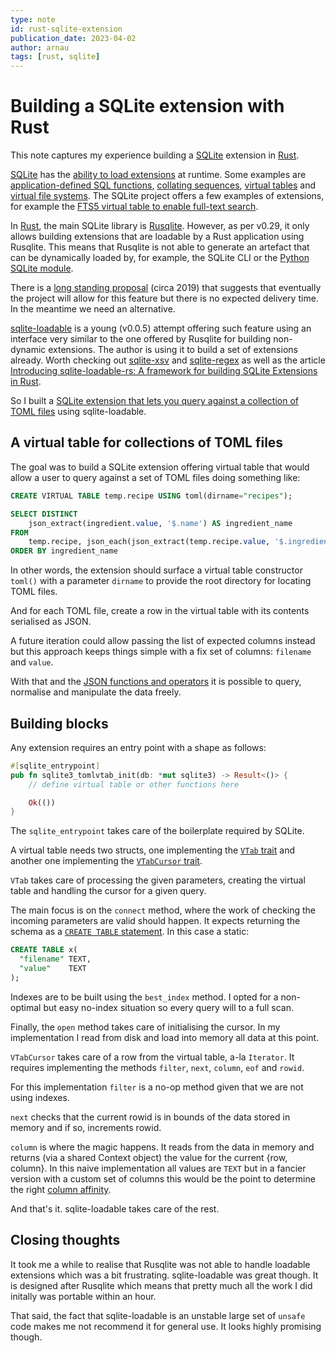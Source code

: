 ```yaml
---
type: note
id: rust-sqlite-extension
publication_date: 2023-04-02
author: arnau
tags: [rust, sqlite]
---
```

# Building a SQLite extension with Rust

This note captures my experience building a [SQLite] extension in [Rust].

[Rust]: https://www.rust-lang.org/
[SQLite]: https://sqlite.org/

<!-- body -->

[SQLite](https://sqlite.org/) has the [ability to load extensions](https://sqlite.org/loadext.html) at runtime. Some examples are [application-defined SQL functions](https://sqlite.org/appfunc.html), [collating sequences](https://sqlite.org/datatype3.html#collation), [virtual tables](https://sqlite.org/vtab.html) and  [virtual file systems](https://sqlite.org/vfs.html). The SQLite project offers a few examples of extensions, for example the [FTS5 virtual table to enable full-text search](https://sqlite.org/fts5.html).

In [Rust](https://www.rust-lang.org/), the main SQLite library is [Rusqlite](https://crates.io/crates/rusqlite). However, as per v0.29, it only allows building extensions that are loadable by a Rust application using Rusqlite. This means that Rusqlite is not able to generate an artefact that can be dynamically loaded by, for example, the SQLite CLI or the [Python SQLite module](https://docs.python.org/3/library/sqlite3.html).

There is a [long standing proposal](https://github.com/rusqlite/rusqlite/pull/910) (circa 2019) that suggests that eventually the project will allow for this feature but there is no expected delivery time. In the meantime we need an alternative.

[sqlite-loadable](https://github.com/asg017/sqlite-loadable-rs) is a young (v0.0.5) attempt offering such feature using an interface very similar to the one offered by Rusqlite for building non-dynamic extensions. The author is using it to build a set of extensions already. Worth checking out [sqlite-xsv](https://github.com/asg017/sqlite-xsv) and [sqlite-regex](https://github.com/asg017/sqlite-regex) as well as the article [Introducing sqlite-loadable-rs: A framework for building SQLite Extensions in Rust](https://observablehq.com/@asg017/introducing-sqlite-loadable-rs).

So I built a [SQLite extension that lets you query against a collection of TOML files](https://github.com/arnau/sqlite-toml-vtab) using sqlite-loadable.

## A virtual table for collections of TOML files

The goal was to build a SQLite extension offering virtual table that would allow a user to query against a set of TOML files doing something like:

```sql
CREATE VIRTUAL TABLE temp.recipe USING toml(dirname="recipes");

SELECT DISTINCT
    json_extract(ingredient.value, '$.name') AS ingredient_name
FROM
    temp.recipe, json_each(json_extract(temp.recipe.value, '$.ingredients')) AS ingredient
ORDER BY ingredient_name
```

In other words, the extension should surface a virtual table constructor `toml()` with a parameter `dirname` to provide the root directory for locating TOML files.

And for each TOML file, create a row in the virtual table with its contents serialised as JSON.

A future iteration could allow passing the list of expected columns instead but this approach keeps things simple with a fix set of columns: `filename` and `value`.

With that and the [JSON functions and operators](https://www.sqlite.org/json1.html) it is possible to query, normalise and manipulate the data freely.

## Building blocks

Any extension requires an entry point with a shape as follows:

```rust
#[sqlite_entrypoint]
pub fn sqlite3_tomlvtab_init(db: *mut sqlite3) -> Result<()> {
    // define virtual table or other functions here

    Ok(())
}
```
The `sqlite_entrypoint` takes care of the boilerplate required by SQLite.

A virtual table needs two structs, one implementing the [`VTab` trait](https://docs.rs/sqlite-loadable/latest/sqlite_loadable/table/trait.VTab.html) and another one implementing the [`VTabCursor` trait](https://docs.rs/sqlite-loadable/latest/sqlite_loadable/table/trait.VTabCursor.html).

`VTab` takes care of processing the given parameters, creating the virtual table and handling the cursor for a given query.

The main focus is on the `connect` method, where the work of checking the incoming parameters are valid should happen. It expects returning the schema as a [`CREATE TABLE` statement](https://www.sqlite.org/lang_createtable.html). In this case a static:

```sql
CREATE TABLE x(
  "filename" TEXT,
  "value"    TEXT
);
```

Indexes are to be built using the `best_index` method. I opted for a non-optimal but easy no-index situation so every query will to a full scan.

Finally, the `open` method takes care of initialising the cursor. In my implementation I read from disk and load into memory all data at this point.

`VTabCursor` takes care of a row from the virtual table, a-la `Iterator`. It requires implementing the methods `filter`, `next`, `column`, `eof` and `rowid`.

For this implementation `filter` is a no-op method given that we are not using indexes.

`next` checks that the current rowid is in bounds of the data stored in memory and if so, increments rowid.

`column` is where the magic happens. It reads from the data in memory and returns (via a shared Context object) the value for the current {row, column}. In this naive implementation all values are `TEXT` but in a fancier version with a custom set of columns this would be the point to determine the right [column affinity](https://www.sqlite.org/datatype3.html#determination_of_column_affinity).

And that's it. sqlite-loadable takes care of the rest.

## Closing thoughts

It took me a while to realise that Rusqlite was not able to handle loadable extensions which was a bit frustrating. sqlite-loadable was great though. It is designed after Rusqlite which means that pretty much all the work I did initally was portable within an hour.

That said, the fact that sqlite-loadable is an unstable large set of `unsafe` code makes me not recommend it for general use. It looks highly promising though.
